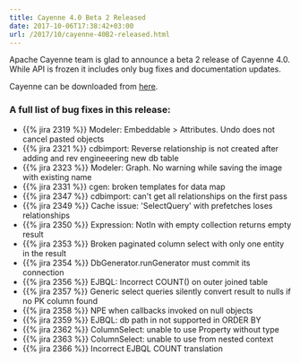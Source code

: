 ```yaml
---
title: Cayenne 4.0 Beta 2 Released
date: 2017-10-06T17:38:42+03:00
url: /2017/10/cayenne-40B2-released.html
--- 
```


Apache Cayenne team is glad to announce a beta 2 release of Cayenne 4.0. 
While API is frozen it includes only bug fixes and documentation updates.

Cayenne can be downloaded from [here](/download.html).

### A full list of bug fixes in this release:

* {{% jira 2319 %}} Modeler: Embeddable > Attributes. Undo does not cancel pasted objects
* {{% jira 2321 %}} cdbimport: Reverse relationship is not created after adding and rev engineeering new db table
* {{% jira 2323 %}} Modeler: Graph. No warning while saving the image with existing name
* {{% jira 2331 %}} cgen: broken templates for data map
* {{% jira 2347 %}} cdbimport: can't get all relationships on the first pass
* {{% jira 2349 %}} Cache issue: 'SelectQuery' with prefetches loses relationships
* {{% jira 2350 %}} Expression: NotIn with empty collection returns empty result
* {{% jira 2353 %}} Broken paginated column select with only one entity in the result
* {{% jira 2354 %}} DbGenerator.runGenerator must commit its connection
* {{% jira 2356 %}} EJBQL: Incorrect COUNT() on outer joined table
* {{% jira 2357 %}} Generic select queries silently convert result to nulls if no PK column found
* {{% jira 2358 %}} NPE when callbacks invoked on null objects
* {{% jira 2359 %}} EJBQL: db path in not supported in ORDER BY
* {{% jira 2362 %}} ColumnSelect: unable to use Property without type
* {{% jira 2363 %}} ColumnSelect: unable to use from nested context
* {{% jira 2366 %}} Incorrect EJBQL COUNT translation 